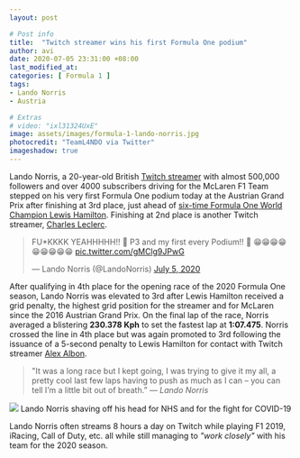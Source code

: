 ```yaml
---
layout: post

# Post info
title:  "Twitch streamer wins his first Formula One podium"
author: avi
date: 2020-07-05 23:31:00 +08:00
last_modified_at:
categories: [ Formula 1 ]
tags:
- Lando Norris
- Austria

# Extras
# video: "ixl31324UxE"
image: assets/images/formula-1-lando-norris.jpg
photocredit: "TeamL4NDO via Twitter"
imageshadow: true
---
```

Lando Norris, a 20-year-old British <a href="https://www.twitch.tv/landonorris" target="blank">Twitch streamer</a> with almost 500,000 followers and over 4000 subscribers driving for the McLaren F1 Team stepped on his very first Formula One podium today at the Austrian Grand Prix after finishing at 3rd place, just ahead of <a href="https://www.formula1.com/en/drivers/lewis-hamilton.html" target="blank">six-time Formula One World Champion Lewis Hamilton</a>. Finishing at 2nd place is another Twitch streamer, <a href="https://www.twitch.tv/charlesleclerc" target="blank">Charles Leclerc</a>.

<blockquote class="twitter-tweet"><p lang="en" dir="ltr">FU*KKKK YEAHHHHH!! 🍾 P3 and my first every Podium!! 🍾 😁😁😁😁😁😁😁😁😁 <a href="https://t.co/gMClg9JPwG">pic.twitter.com/gMClg9JPwG</a></p>&mdash; Lando Norris (@LandoNorris) <a href="https://twitter.com/LandoNorris/status/1279853813357252608?ref_src=twsrc%5Etfw">July 5, 2020</a></blockquote> <script async src="https://platform.twitter.com/widgets.js" charset="utf-8"></script>

After qualifying in 4th place for the opening race of the 2020 Formula One season, Lando Norris was elevated to 3rd after Lewis Hamilton received a grid penalty, the highest grid position for the streamer and for McLaren since the 2016 Austrian Grand Prix. On the final lap of the race, Norris averaged a blistering **230.378 Kph** to set the fastest lap at **1:07.475**. Norris crossed the line in 4th place but was again promoted to 3rd following the issuance of a 5-second penalty to Lewis Hamilton for contact with Twitch streamer <a href="https://www.twitch.tv/albon" target="blank">Alex Albon</a>.

<blockquote>"It was a long race but I kept going, I was trying to give it my all, a pretty cool last few laps having to push as much as I can – you can tell I’m a little bit out of breath.” <cite>— Lando Norris</cite></blockquote>

<img class="caption" src="{{ site.url }}/assets/images/formula-1-baldo-norris.jpg">
<span class="caption">Lando Norris shaving off his head for NHS and for the fight for COVID-19</span>

Lando Norris often streams 8 hours a day on Twitch while playing F1 2019, iRacing, Call of Duty, etc. all while still managing to *"work closely"* with his team for the 2020 season.